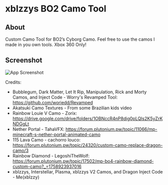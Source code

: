 # xbIzzys BO2 Camo Tool

## About
Custom Camo Tool for BO2’s Cyborg Camo. Feel free to use the camos I made in you own tools. Xbox 360 Only!

## Screenshot
![App Screenshot](https://i.imgur.com/JKxvl6a.png)

Credits:
- Bubblegum, Dark Matter, Let It Rip, Manipulation, Rick and Morty Camos, and Inject Code - Worry's Revamped Tool: https://github.com/woriedd/Revamped
- Akatsuki Camo Textures - From some Brazilian kids video
- Rainbow Louie V Camo - Zorix: https://drive.google.com/drive/folders/1OBNccR4nP8dig0pLQIs2K5yZrKNDGgLt
- Nether Portal - TahaVFX: https://forum.plutonium.pw/topic/11066/mp-minecraft-s-nether-portal-animated-camo
- 115 Lava Camo - cachorro louco: https://forum.plutonium.pw/topic/24320/custom-camo-replace-dragon-camo/3
- Rainbow Diamond - LegoshiTheWolf: https://forum.plutonium.pw/topic/17502/mp-bo4-rainbow-diamond-custom-camo?_=1758923937016
- xbIzzys, Interstellar, Plasma, xbIzzys V2 Camos, and Dragon Inject Code - Me(xbIzzy)
